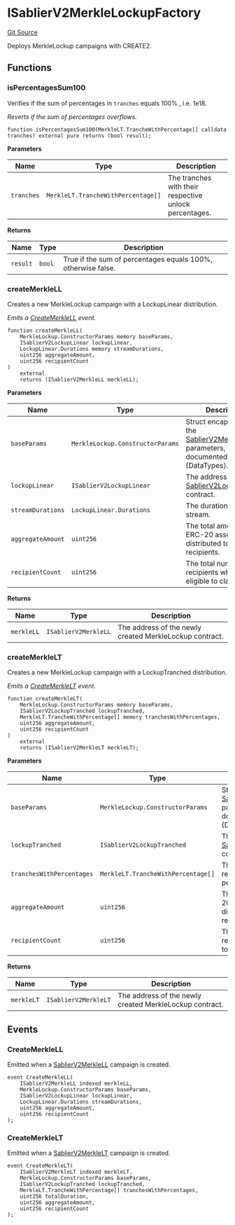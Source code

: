 # ISablierV2MerkleLockupFactory

[Git Source](https://github.com/sablier-labs/v2-periphery/blob/c10978dd4cdb54301b9c2d63c7e0af41da9110f3/src/interfaces/ISablierV2MerkleLockupFactory.sol)

Deploys MerkleLockup campaigns with CREATE2.

## Functions

### isPercentagesSum100

Verifies if the sum of percentages in `tranches` equals 100% , i.e. 1e18.

_Reverts if the sum of percentages overflows._

```solidity
function isPercentagesSum100(MerkleLT.TrancheWithPercentage[] calldata tranches) external pure returns (bool result);
```

**Parameters**

| Name       | Type                               | Description                                            |
| ---------- | ---------------------------------- | ------------------------------------------------------ |
| `tranches` | `MerkleLT.TrancheWithPercentage[]` | The tranches with their respective unlock percentages. |

**Returns**

| Name     | Type   | Description                                                  |
| -------- | ------ | ------------------------------------------------------------ |
| `result` | `bool` | True if the sum of percentages equals 100%, otherwise false. |

### createMerkleLL

Creates a new MerkleLockup campaign with a LockupLinear distribution.

_Emits a
[CreateMerkleLL](/docs/contracts/v2/reference/periphery/interfaces/interface.ISablierV2MerkleLockupFactory.md#createmerklell)
event._

```solidity
function createMerkleLL(
    MerkleLockup.ConstructorParams memory baseParams,
    ISablierV2LockupLinear lockupLinear,
    LockupLinear.Durations memory streamDurations,
    uint256 aggregateAmount,
    uint256 recipientCount
)
    external
    returns (ISablierV2MerkleLL merkleLL);
```

**Parameters**

| Name              | Type                             | Description                                                                                                                                                                           |
| ----------------- | -------------------------------- | ------------------------------------------------------------------------------------------------------------------------------------------------------------------------------------- |
| `baseParams`      | `MerkleLockup.ConstructorParams` | Struct encapsulating the [SablierV2MerkleLockup](/docs/contracts/v2/reference/periphery/abstracts/abstract.SablierV2MerkleLockup.md) parameters, which are documented in {DataTypes}. |
| `lockupLinear`    | `ISablierV2LockupLinear`         | The address of the [SablierV2LockupLinear](docs/contracts/v2/reference/core/contract.SablierV2LockupLinear.md) contract.                                                              |
| `streamDurations` | `LockupLinear.Durations`         | The durations for each stream.                                                                                                                                                        |
| `aggregateAmount` | `uint256`                        | The total amount of ERC-20 assets to be distributed to all recipients.                                                                                                                |
| `recipientCount`  | `uint256`                        | The total number of recipients who are eligible to claim.                                                                                                                             |

**Returns**

| Name       | Type                 | Description                                             |
| ---------- | -------------------- | ------------------------------------------------------- |
| `merkleLL` | `ISablierV2MerkleLL` | The address of the newly created MerkleLockup contract. |

### createMerkleLT

Creates a new MerkleLockup campaign with a LockupTranched distribution.

_Emits a
[CreateMerkleLT](/docs/contracts/v2/reference/periphery/interfaces/interface.ISablierV2MerkleLockupFactory.md#createmerklelt)
event._

```solidity
function createMerkleLT(
    MerkleLockup.ConstructorParams memory baseParams,
    ISablierV2LockupTranched lockupTranched,
    MerkleLT.TrancheWithPercentage[] memory tranchesWithPercentages,
    uint256 aggregateAmount,
    uint256 recipientCount
)
    external
    returns (ISablierV2MerkleLT merkleLT);
```

**Parameters**

| Name                      | Type                               | Description                                                                                                                                                                           |
| ------------------------- | ---------------------------------- | ------------------------------------------------------------------------------------------------------------------------------------------------------------------------------------- |
| `baseParams`              | `MerkleLockup.ConstructorParams`   | Struct encapsulating the [SablierV2MerkleLockup](/docs/contracts/v2/reference/periphery/abstracts/abstract.SablierV2MerkleLockup.md) parameters, which are documented in {DataTypes}. |
| `lockupTranched`          | `ISablierV2LockupTranched`         | The address of the [SablierV2LockupTranched](docs/contracts/v2/reference/core/contract.SablierV2LockupTranched.md) contract.                                                          |
| `tranchesWithPercentages` | `MerkleLT.TrancheWithPercentage[]` | The tranches with their respective unlock percentages.                                                                                                                                |
| `aggregateAmount`         | `uint256`                          | The total amount of ERC-20 assets to be distributed to all recipients.                                                                                                                |
| `recipientCount`          | `uint256`                          | The total number of recipients who are eligible to claim.                                                                                                                             |

**Returns**

| Name       | Type                 | Description                                             |
| ---------- | -------------------- | ------------------------------------------------------- |
| `merkleLT` | `ISablierV2MerkleLT` | The address of the newly created MerkleLockup contract. |

## Events

### CreateMerkleLL

Emitted when a [SablierV2MerkleLL](/docs/contracts/v2/reference/periphery/contract.SablierV2MerkleLL.md) campaign is
created.

```solidity
event CreateMerkleLL(
    ISablierV2MerkleLL indexed merkleLL,
    MerkleLockup.ConstructorParams baseParams,
    ISablierV2LockupLinear lockupLinear,
    LockupLinear.Durations streamDurations,
    uint256 aggregateAmount,
    uint256 recipientCount
);
```

### CreateMerkleLT

Emitted when a [SablierV2MerkleLT](/docs/contracts/v2/reference/periphery/contract.SablierV2MerkleLT.md) campaign is
created.

```solidity
event CreateMerkleLT(
    ISablierV2MerkleLT indexed merkleLT,
    MerkleLockup.ConstructorParams baseParams,
    ISablierV2LockupTranched lockupTranched,
    MerkleLT.TrancheWithPercentage[] tranchesWithPercentages,
    uint256 totalDuration,
    uint256 aggregateAmount,
    uint256 recipientCount
);
```
